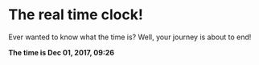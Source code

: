# The real time clock!

Ever wanted to know what the time is? Well, your journey is about to end!

**The time is Dec 01, 2017, 09:26**